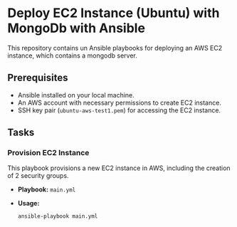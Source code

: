 # Deploy EC2 Instance (Ubuntu) with MongoDb with Ansible

This repository contains un Ansible playbooks for deploying an AWS EC2 instance, which contains a mongodb server.

## Prerequisites

- Ansible installed on your local machine.
- An AWS account with necessary permissions to create EC2 instance.
- SSH key pair (`ubuntu-aws-test1.pem`) for accessing the EC2 instance.

## Tasks

### Provision EC2 Instance

This playbook provisions a new EC2 instance in AWS, including the creation of 2 security groups.

- **Playbook:** `main.yml`

- **Usage:**
  
  ```bash
  ansible-playbook main.yml  
  ```
